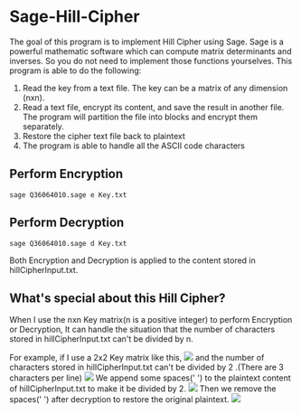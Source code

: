 # Sage-Hill-Cipher
The goal of this program is to implement Hill Cipher using Sage. 
Sage is a powerful mathematic software which can compute matrix determinants and inverses. 
So you do not need to implement those functions
yourselves. 
This program is able to do the following:
1) Read the key from a text file. The key can be a matrix of any dimension (nxn).
2) Read a text file, encrypt its content, and save the result in another file. The program will  partition the
file into blocks and encrypt them separately.
3) Restore the cipher text file back to plaintext
4) The program is able to handle all the ASCII code characters

## Perform Encryption
```
sage Q36064010.sage e Key.txt
```

## Perform Decryption
```
sage Q36064010.sage d Key.txt
```

Both Encryption and Decryption is applied to the content stored in hillCipherInput.txt.

## What's special about this Hill Cipher?
When I use the nxn Key matrix(n is a positive integer) to perform Encryption or Decryption, 
It can handle the situation that the number of characters stored in hillCipherInput.txt can't be divided by n.

For example, if I use a 2x2 Key matrix like this,
![](https://github.com/ThisIsBen/Sage-Hill-Cipher/images/KeyMatrix.png)
and the number of characters stored in hillCipherInput.txt can't be divided by 2 .(There are 3 characters per line) 
![](https://github.com/ThisIsBen/Sage-Hill-Cipher/images/Plaintext.png)
We append some spaces(' ') to the plaintext content of hillCipherInput.txt to make it be divided by 2.
![](https://github.com/ThisIsBen/Sage-Hill-Cipher/images/Encryption.png)
Then we remove the spaces(' ') after decryption to restore the original plaintext.
![](https://github.com/ThisIsBen/Sage-Hill-Cipher/images/Decryption.png)
